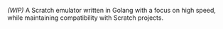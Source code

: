 *(WIP)* A Scratch emulator written in Golang with a focus on high speed, while maintaining compatibility with Scratch projects.